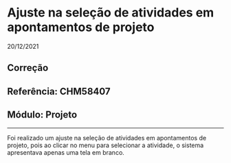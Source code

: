 # Ajuste na seleção de atividades em apontamentos de projeto
20/12/2021
## Correção
## Referência: CHM58407
## Módulo: Projeto
***

Foi realizado um ajuste na seleção de atividades em apontamentos de projeto, pois ao clicar no menu para selecionar a atividade, o sistema apresentava apenas uma tela em branco.

